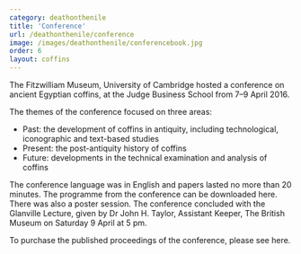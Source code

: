 ```yaml
---
category: deathonthenile
title: 'Conference'
url: /deathonthenile/conference
image: /images/deathonthenile/conferencebook.jpg
order: 6
layout: coffins
---
```


The Fitzwilliam Museum, University of Cambridge hosted a conference on ancient Egyptian coffins, at the Judge Business School from 7–9 April 2016.

The themes of the conference focused on three areas:

* Past: the development of coffins in antiquity, including technological, iconographic and text-based studies
* Present: the post-antiquity history of coffins
* Future: developments in the technical examination and analysis of coffins

The conference language was in English and papers lasted no more than 20 minutes. The programme from the conference can be downloaded here. There was also a poster session. The conference concluded with the Glanville Lecture, given by Dr John H. Taylor, Assistant Keeper, The British Museum on Saturday 9 April at 5 pm.

To purchase the published proceedings of the conference, please see here. 
